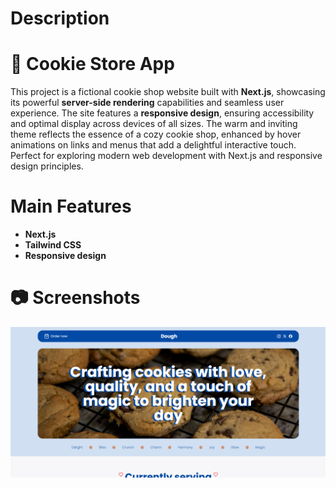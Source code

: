 # Description 

# 🍪 Cookie Store App
This project is a fictional cookie shop website built with **Next.js**, showcasing its powerful **server-side rendering** capabilities and seamless user experience. The site features a **responsive design**, ensuring accessibility and optimal display across devices of all sizes. The warm and inviting theme reflects the essence of a cozy cookie shop, enhanced by hover animations on links and menus that add a delightful interactive touch. Perfect for exploring modern web development with Next.js and responsive design principles.

# Main Features
- **Next.js**
- **Tailwind CSS**
- **Responsive design**

# 📷 Screenshots
![Screenshot](./screenshot/img1.PNG)
